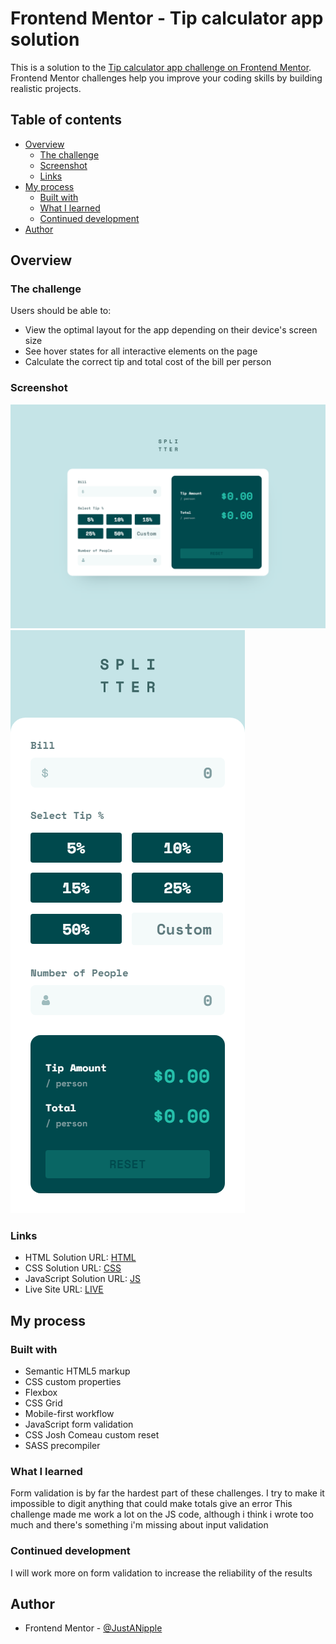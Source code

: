 # Frontend Mentor - Tip calculator app solution

This is a solution to the [Tip calculator app challenge on Frontend Mentor](https://www.frontendmentor.io/challenges/tip-calculator-app-ugJNGbJUX). Frontend Mentor challenges help you improve your coding skills by building realistic projects.

## Table of contents

- [Overview](#overview)
  - [The challenge](#the-challenge)
  - [Screenshot](#screenshot)
  - [Links](#links)
- [My process](#my-process)
  - [Built with](#built-with)
  - [What I learned](#what-i-learned)
  - [Continued development](#continued-development)
- [Author](#author)

## Overview

### The challenge

Users should be able to:

- View the optimal layout for the app depending on their device's screen size
- See hover states for all interactive elements on the page
- Calculate the correct tip and total cost of the bill per person

### Screenshot

![](design/screenshot-desktop.png)
![](design/screenshot-mobile.png)

### Links

- HTML Solution URL: [HTML](https://github.com/JustANipple/tip-calculator-app/blob/master/index.html)
- CSS Solution URL: [CSS](https://github.com/JustANipple/tip-calculator-app/blob/master/styles/css/main.css)
- JavaScript Solution URL: [JS](https://github.com/JustANipple/tip-calculator-app/blob/master/scripts/scripts.js)
- Live Site URL: [LIVE](https://justanipple.github.io/tip-calculator-app/)

## My process

### Built with

- Semantic HTML5 markup
- CSS custom properties
- Flexbox
- CSS Grid
- Mobile-first workflow
- JavaScript form validation
- CSS Josh Comeau custom reset
- SASS precompiler

### What I learned

Form validation is by far the hardest part of these challenges. I try to make it impossible to digit anything that could make totals give an error
This challenge made me work a lot on the JS code, although i think i wrote too much and there's something i'm missing about input validation

### Continued development

I will work more on form validation to increase the reliability of the results

## Author

- Frontend Mentor - [@JustANipple](https://www.frontendmentor.io/profile/JustANipple)